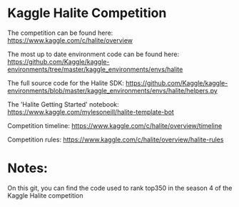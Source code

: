# Kaggle Halite Competition
The competition can be found here: https://www.kaggle.com/c/halite/overview

The most up to date environment code can be found here: https://github.com/Kaggle/kaggle-environments/tree/master/kaggle_environments/envs/halite

The full source code for the Halite SDK: https://github.com/Kaggle/kaggle-environments/blob/master/kaggle_environments/envs/halite/helpers.py

The 'Halite Getting Started' notebook: https://www.kaggle.com/mylesoneill/halite-template-bot

Competition timeline: https://www.kaggle.com/c/halite/overview/timeline

Competition rules: https://www.kaggle.com/c/halite/overview/halite-rules

# Notes:

On this git, you can find the code used to rank top350 in the season 4 of the Kaggle Halite competition
